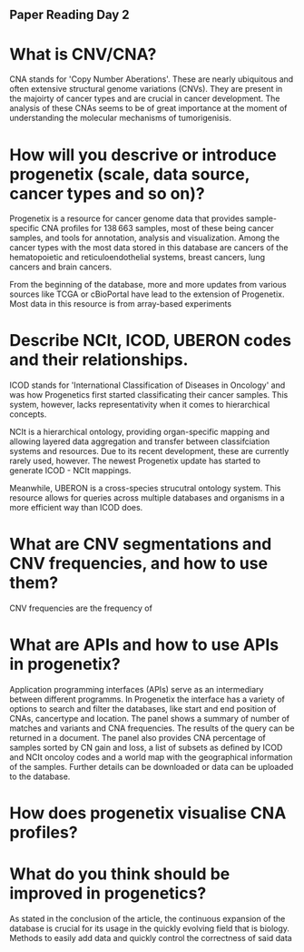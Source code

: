 ## Paper Reading Day 2

# What is CNV/CNA?
CNA stands for 'Copy Number Aberations'. These are nearly ubiquitous and often extensive structural genome variations (CNVs). They are present in the majoirty of cancer types and are crucial in cancer development. The analysis of these CNAs seems to be of great importance at the moment of understanding the molecular mechanisms of tumorigenisis. 

# How will you descrive or introduce progenetix (scale, data source, cancer types and so on)?
Progenetix is a resource for cancer genome data that provides sample-specific CNA profiles for 138 663 samples, most of these being cancer samples, and tools for annotation, analysis and visualization. Among the cancer types with the most data stored in this database are cancers of the hematopoietic and reticuloendothelial systems, breast cancers, lung cancers and brain cancers.

From the beginning of the database, more and more updates from various sources like TCGA or cBioPortal have lead to the extension of Progenetix. Most data in this resource is from array-based experiments


# Describe NCIt, ICOD, UBERON codes and their relationships.
ICOD stands for 'International Classification of Diseases in Oncology' and was how Progenetics first started classificating their cancer samples. This system, however, lacks representativity when it comes to hierarchical concepts. 

NCIt is a hierarchical ontology, providing organ-specific mapping and allowing layered data aggregation and transfer between classifciation systems and resources. Due to its recent development, these are currently rarely used, however. The newest Progenetix update has started to generate ICOD - NCIt mappings. 

Meanwhile, UBERON is a cross-species strucutral ontology system. This resource allows for queries across multiple databases and organisms in a more efficient way than ICOD does. 

# What are CNV segmentations and CNV frequencies, and how to use them?
CNV frequencies are the frequency of 


# What are APIs and how to use APIs in progenetix?
Application programming interfaces (APIs) serve as an intermediary between different programms. In Progenetix the interface has a variety of options to search and filter the databases, like start and end position of CNAs, cancertype and location. The panel shows a summary of number of matches and variants and CNA frequencies. The results of the query can be returned in a document. The panel also provides CNA percentage of samples sorted by CN gain and loss, a list of subsets as defined by ICOD and NCIt oncoloy codes and a world map with the geographical information of the samples. Further details can be downloaded or data can be uploaded to the database. 

# How does progenetix visualise CNA profiles?


# What do you think should be improved in progenetics?
As stated in the conclusion of the article, the continuous expansion of the database is crucial for its usage in the quickly evolving field that is biology. Methods to easily add data and quickly control the correctness of said data 

